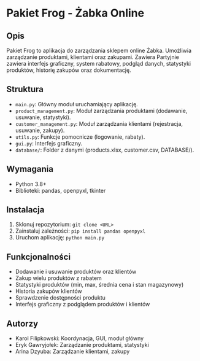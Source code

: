 # Pakiet Frog - Żabka Online

## Opis
Pakiet Frog to aplikacja do zarządzania sklepem online Żabka. Umożliwia zarządzanie produktami, klientami oraz zakupami. Zawiera Partyjnie zawiera interfejs graficzny, system rabatowy, podgląd danych, statystyki produktów, historię zakupów oraz dokumentację.

## Struktura
- `main.py`: Główny moduł uruchamiający aplikację.
- `product_management.py`: Moduł zarządzania produktami (dodawanie, usuwanie, statystyki).
- `customer_management.py`: Moduł zarządzania klientami (rejestracja, usuwanie, zakupy).
- `utils.py`: Funkcje pomocnicze (logowanie, rabaty).
- `gui.py`: Interfejs graficzny.
- `database/`: Folder z danymi (products.xlsx, customer.csv, DATABASE/).

## Wymagania
- Python 3.8+
- Biblioteki: pandas, openpyxl, tkinter

## Instalacja
1. Sklonuj repozytorium: `git clone <URL>`
2. Zainstaluj zależności: `pip install pandas openpyxl`
3. Uruchom aplikację: `python main.py`

## Funkcjonalności
- Dodawanie i usuwanie produktów oraz klientów
- Zakup wielu produktów z rabatem
- Statystyki produktów (min, max, średnia cena i stan magazynowy)
- Historia zakupów klientów
- Sprawdzenie dostępności produktu
- Interfejs graficzny z podglądem produktów i klientów

## Autorzy
- Karol Filipkowski: Koordynacja, GUI, moduł główny
- Eryk Gawryjołek: Zarządzanie produktami, statystyki
- Arina Dzyuba: Zarządzanie klientami, zakupy
